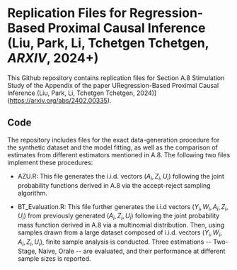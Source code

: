 # Replication Files for Regression-Based Proximal Causal Inference (Liu, Park, Li, Tchetgen Tchetgen, _ARXIV_, 2024+) 

This Github repository contains replication files for Section A.8 Stimulation Study of the Appendix of the paper URegression-Based Proximal Causal Inference (Liu, Park, Li, Tchetgen Tchetgen, 2024)](https://arxiv.org/abs/2402.00335).

## Code

The repository includes files for the exact data-generation procedure for the synthetic dataset and the model fitting, as well as the comparison of estimates from different estimators mentioned in A.8. The following two files implement these procedures:

* AZU.R: This file generates the i.i.d. vectors $(A_i,Z_i,U_i)$ following the joint probability functions derived in A.8 via the accept-reject sampling algorithm.

* BT_Evaluation.R: This file further generates the i.i.d vectors $(Y_i,W_i,A_i,Z_i,U_i)$ from previously generated $(A_i,Z_i,U_i)$ following the joint probability mass function derived in A.8 via a multinomial distribution. Then, using samples drawn from a large dataset composed of i.i.d. vectors $(Y_i,W_i,A_i,Z_i,U_i)$, finite sample analysis is conducted. Three estimations -- Two-Stage, Naive, Orale -- are evaluated, and their performance at different sample sizes is reported.
